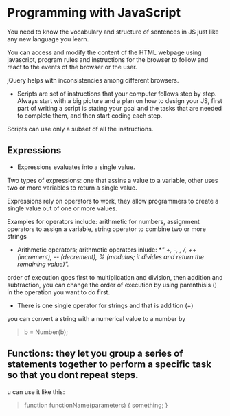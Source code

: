 # Programming with JavaScript

You need to know the vocabulary and structure of sentences in JS just like any new language you learn.

You can access and modify the content of the HTML webpage using javascript, program rules and instructions for the browser to follow and react to the events of the browser or the user.

jQuery helps with inconsistencies among different browsers.

* Scripts are set of instructions that your computer follows step by step.
Always start with a big picture and a plan on how to design your JS, first part of writing a script is stating your goal and the tasks that are needed to complete them, and then start coding each step.

Scripts can use only a subset of all the instructions.

## Expressions

* Expressions evaluates into a single value.

Two types of expressions: one that assins a value to a variable, other uses two or more variables to return a single value.

Expressions rely on operators to work, they allow programmers to create a single value out of one or more values.

Examples for operators include: arithmetic for numbers, assignment operators to assign a variable, string operator to combine two or more strings

* Arithmetic operators; arithmetic operators inlude: **" +, -, *, /, ++ (increment), -- (decrement), % (modulus; it divides and return the remaining value)".**

order of execution goes first to multiplication and division, then addition and subtraction, you can change the order of execution by using parenthisis () in the operation you want to do first.

* There is one single operator for strings and that is addition (+) 

you can convert a string with a numerical value to a number by 
> b = Number(b);

## Functions: they let you group a series of statements together to perform a specific task so that you dont repeat steps.

u can use it like this:
> function functionName(parameters) {
    something;
}


